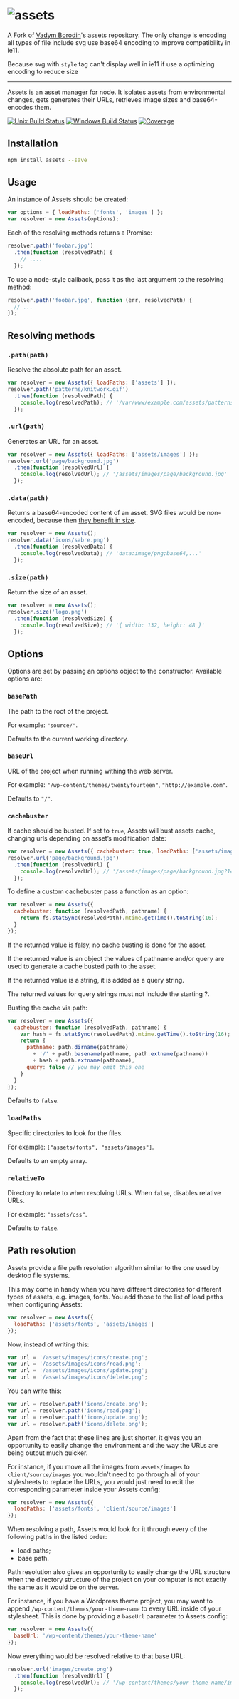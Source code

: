# ![assets](https://rawgit.com/assetsjs/assets/develop/media/assets.svg)


A Fork of [Vadym Borodin](borodean@gmail.com)'s assets repository. The only change is encoding all types of file include svg use base64 encoding to improve compatibility in ie11.

Because svg with `style` tag can't display well in ie11 if use a optimizing encoding to reduce size [](https://codepen.io/tigt/post/optimizing-svgs-in-data-uris)

----------------

Assets is an asset manager for node. It isolates assets from environmental changes, gets generates their URLs, retrieves image sizes and base64-encodes them.

[![Unix Build Status][travis-badge]][travis] [![Windows Build Status][appveyor-badge]][appveyor] [![Coverage][coveralls-badge]][coveralls]

[appveyor]:        https://ci.appveyor.com/project/borodean/assets-xjoqs
[appveyor-badge]:  https://img.shields.io/appveyor/ci/borodean/assets-xjoqs.svg?label=windows
[coveralls]:       https://coveralls.io/github/assetsjs/assets
[coveralls-badge]: https://img.shields.io/coveralls/assetsjs/assets.svg
[travis]:          https://travis-ci.org/assetsjs/assets
[travis-badge]:    https://img.shields.io/travis/assetsjs/assets.svg?label=unix

## Installation

```bash
npm install assets --save
```

## Usage

An instance of Assets should be created:

```js
var options = { loadPaths: ['fonts', 'images'] };
var resolver = new Assets(options);
```

Each of the resolving methods returns a Promise:

```js
resolver.path('foobar.jpg')
  .then(function (resolvedPath) {
    // ....
  });
```

To use a node-style callback, pass it as the last argument to the resolving method:

```js
resolver.path('foobar.jpg', function (err, resolvedPath) {
  // ...
});
```

## Resolving methods

### `.path(path)`
Resolve the absolute path for an asset.

```js
var resolver = new Assets({ loadPaths: ['assets'] });
resolver.path('patterns/knitwork.gif')
  .then(function (resolvedPath) {
    console.log(resolvedPath); // '/var/www/example.com/assets/patterns/knitwork.gif'
  });
```

### `.url(path)`
Generates an URL for an asset.

```js
var resolver = new Assets({ loadPaths: ['assets/images'] });
resolver.url('page/background.jpg')
  .then(function (resolvedUrl) {
    console.log(resolvedUrl); // '/assets/images/page/background.jpg'
  });
```

### `.data(path)`
Returns a base64-encoded content of an asset. SVG files would be non-encoded, because then [they benefit in size](http://css-tricks.com/probably-dont-base64-svg/).

```js
var resolver = new Assets();
resolver.data('icons/sabre.png')
  .then(function (resolvedData) {
    console.log(resolvedData); // 'data:image/png;base64,...'
  });
```

### `.size(path)`
Return the size of an asset.

```js
var resolver = new Assets();
resolver.size('logo.png')
  .then(function (resolvedSize) {
    console.log(resolvedSize); // '{ width: 132, height: 48 }'
  });
```

Options
-------

Options are set by passing an options object to the constructor. Available options are:

### `basePath`
The path to the root of the project.

For example: `"source/"`.

Defaults to the current working directory.

### `baseUrl`
URL of the project when running withing the web server.

For example: `"/wp-content/themes/twentyfourteen"`, `"http://example.com"`.

Defaults to `"/"`.

### `cachebuster`
If cache should be busted. If set to `true`, Assets will bust assets cache, changing urls depending on asset’s modification date:

```js
var resolver = new Assets({ cachebuster: true, loadPaths: ['assets/images'] });
resolver.url('page/background.jpg')
  .then(function (resolvedUrl) {
    console.log(resolvedUrl); // '/assets/images/page/background.jpg?14a931c501f'
  });
```

To define a custom cachebuster pass a function as an option:

```js
var resolver = new Assets({
  cachebuster: function (resolvedPath, pathname) {
    return fs.statSync(resolvedPath).mtime.getTime().toString(16);
  }
});
```

If the returned value is falsy, no cache busting is done for the asset.

If the returned value is an object the values of pathname and/or query are used to generate a cache busted path to the asset.

If the returned value is a string, it is added as a query string.

The returned values for query strings must not include the starting ?.

Busting the cache via path:

```js
var resolver = new Assets({
  cachebuster: function (resolvedPath, pathname) {
    var hash = fs.statSync(resolvedPath).mtime.getTime().toString(16);
    return {
      pathname: path.dirname(pathname)
        + '/' + path.basename(pathname, path.extname(pathname))
        + hash + path.extname(pathname),
      query: false // you may omit this one
    }
  }
});
```

Defaults to `false`.

### `loadPaths`
Specific directories to look for the files.

For example: `["assets/fonts", "assets/images"]`.

Defaults to an empty array.

### `relativeTo`
Directory to relate to when resolving URLs. When `false`, disables relative URLs.

For example: `"assets/css"`.

Defaults to `false`.

Path resolution
---------------

Assets provide a file path resolution algorithm similar to the one used by desktop file systems.

This may come in handy when you have different directories for different types of assets, e.g. images, fonts. You add those to the list of load paths when configuring Assets:

```js
var resolver = new Assets({
  loadPaths: ['assets/fonts', 'assets/images']
});
```

Now, instead of writing this:

```js
var url = '/assets/images/icons/create.png';
var url = '/assets/images/icons/read.png';
var url = '/assets/images/icons/update.png';
var url = '/assets/images/icons/delete.png';
```

You can write this:

```js
var url = resolver.path('icons/create.png');
var url = resolver.path('icons/read.png');
var url = resolver.path('icons/update.png');
var url = resolver.path('icons/delete.png');
```

Apart from the fact that these lines are just shorter, it gives you an opportunity to easily change the environment and the way the URLs are being output much quicker.

For instance, if you move all the images from `assets/images` to `client/source/images` you wouldn't need to go through all of your stylesheets to replace the URLs, you would just need to edit the corresponding parameter inside your Assets config:

```js
var resolver = new Assets({
  loadPaths: ['assets/fonts', 'client/source/images']
});
```

When resolving a path, Assets would look for it through every of the following paths in the listed order:

* load paths;
* base path.

Path resolution also gives an opportunity to easily change the URL structure when the directory structure of the project on your computer is not exactly the same as it would be on the server.

For instance, if you have a Wordpress theme project, you may want to append `/wp-content/themes/your-theme-name` to every URL inside of your stylesheet. This is done by providing a `baseUrl` parameter to Assets config:

```js
var resolver = new Assets({
  baseUrl: '/wp-content/themes/your-theme-name'
});
```

Now everything would be resolved relative to that base URL:

```js
resolver.url('images/create.png')
  .then(function (resolvedUrl) {
    console.log(resolvedUrl); // '/wp-content/themes/your-theme-name/images/create.png'
  });
```
